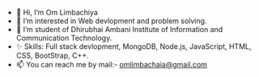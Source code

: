- 👋 Hi, I’m Om Limbachiya
- 👀 I’m interested in Web devlopment and problem solving.
- 🌱 I’m student of Dhirubhai Ambani Institute of Information and Communication Technology.
- ✨ Skills: Full stack devlopment, MongoDB, Node.js, JavaScript, HTML, CSS, BootStrap, C++.
- 📫 You can reach me by mail:- omlimbachaia@gmail.com

<!---
om1142/om1142 is a ✨ special ✨ repository because its `README.md` (this file) appears on your GitHub profile.
You can click the Preview link to take a look at your changes.
--->
